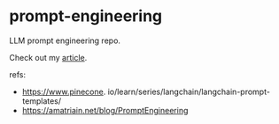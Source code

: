 # prompt-engineering
LLM prompt engineering repo.

Check out my [article](https://medium.com/@pavel.v.erokhin/reasoning-loud-with-llms-leveraging-question-answering-e9e087b44a91).

refs:
* https://www.pinecone.
io/learn/series/langchain/langchain-prompt-templates/
* https://amatriain.net/blog/PromptEngineering

